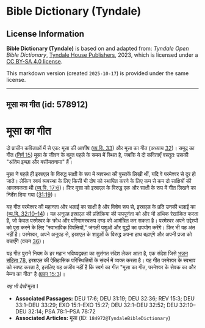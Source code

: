 # Bible Dictionary (Tyndale)

## License Information

**Bible Dictionary (Tyndale)** is based on and adapted from: _Tyndale Open Bible Dictionary_, [Tyndale House Publishers](https://tyndaleopenresources.com/), 2023, which is licensed under a [CC BY-SA 4.0 license](https://creativecommons.org/licenses/by-sa/4.0/legalcode.en).

This markdown version (created `2025-10-17`) is provided under the same license.



--------------------------------

## मूसा का गीत (id: 578912)

मूसा का गीत
===========

दो प्राचीन कविताओं में से एक: मूसा की आशीष ([व्य.वि. 33](https://ref.ly/Deut33:1-Deut33:29)) और मूसा का गीत (अध्याय [32](https://ref.ly/Deut32:1-Deut32:52))। समुद्र का गीत ([निर्ग 15](https://ref.ly/Exod15:1-Exod15:27)) मूसा के जीवन के बहुत पहले के समय में स्थित है, जबकि ये दो कविताएँ वस्तुतः उसकी "अंतिम इच्छा और वसीयतनामा" हैं।

मूसा ने पहले ही इस्राएल के विरुद्ध साक्षी के रूप में व्यवस्था की पुस्तकें लिखी थीं, यदि वे परमेश्वर से दूर हो जाते। लेकिन स्वयं व्यवस्था के लिए किसी भी दोष को स्थापित करने के लिए कम से कम दो साक्षियों की आवश्यकता थी ([व्य.वि. 17:6](https://ref.ly/Deut17:6))। फिर मूसा को इस्राएल के विरुद्ध एक और साक्षी के रूप में गीत लिखने का निर्देश दिया गया ([31:19](https://ref.ly/Deut31:19))।

यह गीत परमेश्वर की महानता और भलाई का साक्षी है और विशेष रूप से, इस्राएल के प्रति उनकी भलाई का ([व्य.वि. 32:10–14](https://ref.ly/Deut32:10-Deut32:14))। यह अनुग्रह इस्राएल की प्रतिक्रिया की पापपूर्णता को और भी अधिक रेखांकित करता है, जो केवल परमेश्वर के क्रोध और परिणामस्वरूप दण्ड को आमंत्रित कर सकता है। परमेश्वर अपने उद्देश्यों को पूरा करने के लिए "स्वाभाविक विपत्तियों," जंगली पशुओं और युद्धों का उपयोग करेंगे। फिर भी यह अंत नहीं है। परमेश्वर, अपने अनुग्रह से, इस्राएल के शत्रुओं के विरुद्ध अपना हाथ बढ़ाएंगे और अपनी प्रजा को बचाएँगे (वचन [36](https://ref.ly/Deut32:36))।

यह गीत पुराने नियम के हर महान भविष्यद्वक्ता का सुसंगत संदेश लेकर आता है, एक संदेश जिसे [भजन संहिता 78,](https://ref.ly/Ps78:1-Ps78:72) इस्राएल की ऐतिहासिक परिस्थितियों के संदर्भ में व्यक्त करता है। यह गीत परमेश्वर के स्वभाव को स्पष्ट करता है, इसलिए यह अजीब नहीं है कि स्वर्ग का गीत "मूसा का गीत, परमेश्वर के सेवक का और मेम्ना का गीत" है ([प्रका 15:3](https://ref.ly/Rev15:3))।

*यह भी देखें* मूसा I

* **Associated Passages:** DEU 17:6; DEU 31:19; DEU 32:36; REV 15:3; DEU 33:1–DEU 33:29; EXO 15:1–EXO 15:27; DEU 32:1–DEU 32:52; DEU 32:10–DEU 32:14; PSA 78:1–PSA 78:72
* **Associated Articles:** मूसा (ID: `184972@TyndaleBibleDictionary`)

